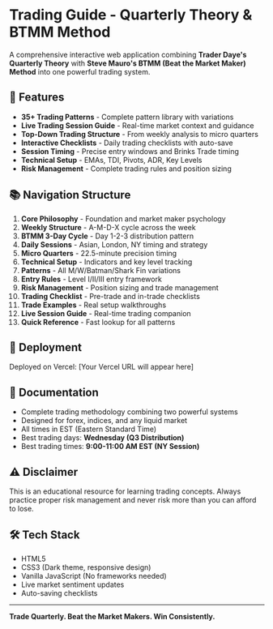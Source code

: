 # Trading Guide - Quarterly Theory & BTMM Method

A comprehensive interactive web application combining **Trader Daye's Quarterly Theory** with **Steve Mauro's BTMM (Beat the Market Maker) Method** into one powerful trading system.

## 🎯 Features

- **35+ Trading Patterns** - Complete pattern library with variations
- **Live Trading Session Guide** - Real-time market context and guidance
- **Top-Down Trading Structure** - From weekly analysis to micro quarters
- **Interactive Checklists** - Daily trading checklists with auto-save
- **Session Timing** - Precise entry windows and Brinks Trade timing
- **Technical Setup** - EMAs, TDI, Pivots, ADR, Key Levels
- **Risk Management** - Complete trading rules and position sizing

## 📚 Navigation Structure

1. **Core Philosophy** - Foundation and market maker psychology
2. **Weekly Structure** - A-M-D-X cycle across the week
3. **BTMM 3-Day Cycle** - Day 1-2-3 distribution pattern
4. **Daily Sessions** - Asian, London, NY timing and strategy
5. **Micro Quarters** - 22.5-minute precision timing
6. **Technical Setup** - Indicators and key level tracking
7. **Patterns** - All M/W/Batman/Shark Fin variations
8. **Entry Rules** - Level I/II/III entry framework
9. **Risk Management** - Position sizing and trade management
10. **Trading Checklist** - Pre-trade and in-trade checklists
11. **Trade Examples** - Real setup walkthroughs
12. **Live Session Guide** - Real-time trading companion
13. **Quick Reference** - Fast lookup for all patterns

## 🚀 Deployment

Deployed on Vercel: [Your Vercel URL will appear here]

## 📖 Documentation

- Complete trading methodology combining two powerful systems
- Designed for forex, indices, and any liquid market
- All times in EST (Eastern Standard Time)
- Best trading days: **Wednesday (Q3 Distribution)**
- Best trading times: **9:00-11:00 AM EST (NY Session)**

## ⚠️ Disclaimer

This is an educational resource for learning trading concepts. Always practice proper risk management and never risk more than you can afford to lose.

## 🛠️ Tech Stack

- HTML5
- CSS3 (Dark theme, responsive design)
- Vanilla JavaScript (No frameworks needed)
- Live market sentiment updates
- Auto-saving checklists

---

**Trade Quarterly. Beat the Market Makers. Win Consistently.**
